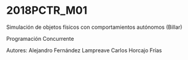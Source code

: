 # 2018PCTR_M01
Simulación de objetos físicos con comportamientos autónomos (Billar)

Programación Concurrente

Autores: Alejandro Fernández Lampreave
         Carlos Horcajo Frías
